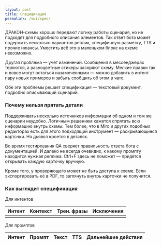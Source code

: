 ```yaml
---
layout: post
title: Спецификация
permalink: /vui/spec/
---
```


ДРАКОН-схемы хорошо передают логику работы сценария, но не подходят для подробного описания элементов. Так ответ бота может содержать несколько вариантов реплик, специфичную разметку, TTS и прочие нюансы. Уместить всё это в маленьком блоке на схеме невозможно.

Другая проблема — учёт изменений. Сообщения в мессенджерах теряются, а разноцветные стикеры засоряют схему. Мелкие правки так и вовсе могут остаться назамеченными — можно добавить в интент пару новых примеров и забыть сообщить об этом в чате.

Обе эти проблемы решает спецификация — текстовый документ, подробно описывающий сценарий.

### Почему нельзя прятать детали
Поддерживать несколько источников информации об одном и том же сценарии неудобно. Логичным решением кажется спрятать всю информацию внутрь схемы. Тем более, что в Miro и других подобных редакторах есть для этого подходящий инструмент — раскрывающиеся карточки. Но дьявол кроется в деталях.

Во время тестирования QA сверяет правильность ответа бота с документацией. И далеко не всегда очевидно, к какому промпту находится нужная реплика. Ctrl+F здесь не поможет — придётся открывать каждую карточку вручную.

Кроме того, у проверяющего может не быть доступа к схеме. Если экспортировать её в PDF, то заглянуть внутрь карточки не получится.

### Как выглядит спецификация

Для интентов

| Интент | Контекст | Трен. фразы | Исключения |
|---|---|---|---|
| |  |  |  |

Для промптов

| Интент | Промпт | Текст | TTS | Дальнейшие действия |   
|---|---|---|---|---|    



